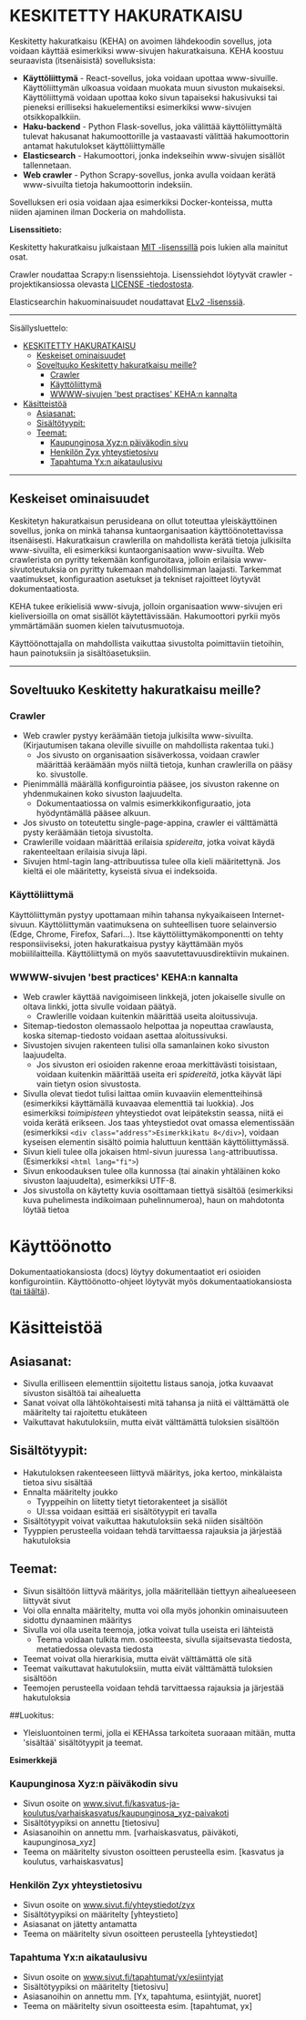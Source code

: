 # KESKITETTY HAKURATKAISU

Keskitetty hakuratkaisu (KEHA) on avoimen lähdekoodin sovellus, jota voidaan käyttää esimerkiksi www-sivujen hakuratkaisuna. KEHA koostuu seuraavista (itsenäisistä) sovelluksista:
* **Käyttöliittymä** - React-sovellus, joka voidaan upottaa www-sivuille. Käyttöliittymän ulkoasua voidaan muokata muun sivuston mukaiseksi. Käyttöliittymä voidaan upottaa koko sivun tapaiseksi hakusivuksi tai pieneksi erilliseksi hakuelementiksi esimerkiksi www-sivujen otsikkopalkkiin.
* **Haku-backend** - Python Flask-sovellus, joka välittää käyttöliittymältä tulevat hakusanat hakumoottorille ja vastaavasti välittää hakumoottorin antamat hakutulokset käyttöliittymälle
* **Elasticsearch** - Hakumoottori, jonka indekseihin www-sivujen sisällöt tallennetaan. 
* **Web crawler** - Python Scrapy-sovellus, jonka avulla voidaan kerätä www-sivuilta tietoja hakumoottorin indeksiin.

Sovelluksen eri osia voidaan ajaa esimerkiksi Docker-konteissa, mutta niiden ajaminen ilman Dockeria on mahdollista.

**Lisenssitieto:**

Keskitetty hakuratkaisu julkaistaan [MIT -lisenssillä](./LICENSE.md) pois lukien alla mainitut osat.

Crawler noudattaa Scrapy:n lisenssiehtoja. Lisenssiehdot löytyvät crawler -projektikansiossa olevasta [LICENSE -tiedostosta](./crawler/LICENSE.md).

Elasticsearchin hakuominaisuudet noudattavat [ELv2 -lisenssiä](https://www.elastic.co/licensing/elastic-license).

---

Sisällysluettelo:

- [KESKITETTY HAKURATKAISU](#keskitetty-hakuratkaisu)
  - [Keskeiset ominaisuudet](#keskeiset-ominaisuudet)
  - [Soveltuuko Keskitetty hakuratkaisu meille?](#soveltuuko-keskitetty-hakuratkaisu-meille)
    - [Crawler](#crawler)
    - [Käyttöliittymä](#käyttöliittymä)
    - [WWWW-sivujen 'best practises' KEHA:n kannalta](#wwww-sivujen-best-practises-kehan-kannalta)
- [Käsitteistöä](#käsitteistöä)
  - [Asiasanat:](#asiasanat)
  - [Sisältötyypit:](#sisältötyypit)
  - [Teemat:](#teemat)
    - [Kaupunginosa Xyz:n päiväkodin sivu](#kaupunginosa-xyzn-päiväkodin-sivu)
    - [Henkilön Zyx yhteystietosivu](#henkilön-zyx-yhteystietosivu)
    - [Tapahtuma Yx:n aikataulusivu](#tapahtuma-yxn-aikataulusivu)

---

## Keskeiset ominaisuudet

Keskitetyn hakuratkaisun perusideana on ollut toteuttaa yleiskäyttöinen sovellus, jonka on minkä tahansa kuntaorganisaation käyttöönotettavissa itsenäisesti. Hakuratkaisun crawlerilla on mahdollista kerätä tietoja julkisilta www-sivuilta, eli esimerkiksi kuntaorganisaation www-sivuilta. Web crawlerista on pyritty tekemään konfiguroitava, jolloin erilaisia www-sivutoteutuksia on pyritty tukemaan mahdollisimman laajasti. Tarkemmat vaatimukset, konfiguraation asetukset ja tekniset rajoitteet löytyvät dokumentaatiosta. 

KEHA tukee erikielisiä www-sivuja, jolloin organisaation www-sivujen eri kieliversioilla on omat sisällöt käytettävissään. Hakumoottori pyrkii myös ymmärtämään suomen kielen taivutusmuotoja.

Käyttöönottajalla on mahdollista vaikuttaa sivustolta poimittaviin tietoihin, haun painotuksiin ja sisältöasetuksiin.

---

## Soveltuuko Keskitetty hakuratkaisu meille?

### Crawler 

* Web crawler pystyy keräämään tietoja julkisilta www-sivuilta. (Kirjautumisen takana oleville sivuille on mahdollista rakentaa tuki.)
  * Jos sivusto on organisaation sisäverkossa, voidaan crawler määrittää keräämään myös niiltä tietoja, kunhan crawlerilla on pääsy ko. sivustolle.
* Pienimmällä määrällä konfigurointia pääsee, jos sivuston rakenne on yhdenmukainen koko sivuston laajuudelta. 
  * Dokumentaatiossa on valmis esimerkkikonfiguraatio, jota hyödyntämällä pääsee alkuun.
* Jos sivusto on toteutettu single-page-appina, crawler ei välttämättä pysty keräämään tietoja sivustolta. 
* Crawlerille voidaan määrittää erilaisia *spidereita*, jotka voivat käydä rakenteeltaan erilaisia sivuja läpi.
* Sivujen html-tagin lang-attribuutissa tulee olla kieli määritettynä. Jos kieltä ei ole määritetty, kyseistä sivua ei indeksoida.

### Käyttöliittymä

Käyttöliittymän pystyy upottamaan mihin tahansa nykyaikaiseen Internet-sivuun. Käyttöliittymän vaatimuksena on suhteellisen tuore selainversio (Edge, Chrome, Firefox, Safari...). Itse käyttöliittymäkomponentti on tehty responsiiviseksi, joten hakuratkaisua pystyy käyttämään myös mobiililaitteilla. Käyttöliittymä on myös saavutettavuusdirektiivin mukainen.


### WWWW-sivujen 'best practices' KEHA:n kannalta

* Web crawler käyttää navigoimiseen linkkejä, joten jokaiselle sivulle on oltava linkki, jotta sivulle voidaan päätyä.
  * Crawlerille voidaan kuitenkin määrittää useita aloitussivuja.
* Sitemap-tiedoston olemassaolo helpottaa ja nopeuttaa crawlausta, koska sitemap-tiedosto voidaan asettaa aloitussivuksi.
* Sivustojen sivujen rakenteen tulisi olla samanlainen koko sivuston laajuudelta.
  * Jos sivuston eri osioiden rakenne eroaa merkittävästi toisistaan, voidaan kuitenkin määrittää useita eri *spidereitä*, jotka käyvät läpi vain tietyn osion sivustosta.
* Sivulla olevat tiedot tulisi laittaa omiin kuvaaviin elementteihinsä (esimerkiksi käyttämällä kuvaavaa elementtiä tai luokkia). Jos esimerkiksi *toimipisteen* yhteystiedot ovat leipätekstin seassa, niitä ei voida kerätä erikseen. Jos taas yhteystiedot ovat omassa elementissään (esimerkiksi `<div class="address">Esimerkkikatu 8</div>`), voidaan kyseisen elementin sisältö poimia haluttuun kenttään käyttöliittymässä.
* Sivun kieli tulee olla jokaisen html-sivun juuressa `lang`-attribuutissa. (Esimerkiksi `<html lang="fi">`)
* Sivun enkoodauksen tulee olla kunnossa (tai ainakin yhtäläinen koko sivuston laajuudelta), esimerkiksi UTF-8.
* Jos sivustolla on käytetty kuvia osoittamaan tiettyä sisältöä (esimerkiksi kuva puhelimesta indikoimaan puhelinnumeroa), haun on mahdotonta löytää tietoa 

# Käyttöönotto

Dokumentaatiokansiosta (docs) löytyy dokumentaatiot eri osioiden konfigurointiin. Käyttöönotto-ohjeet löytyvät myös dokumentaatiokansiosta ([tai täältä](./docs/kayttoonotto.md)).

# Käsitteistöä

## Asiasanat:
* Sivulla erilliseen elementtiin sijoitettu listaus sanoja, jotka kuvaavat sivuston sisältöä tai aihealuetta
* Sanat voivat olla lähtökohtaisesti mitä tahansa ja niitä ei välttämättä ole määritelty tai rajoitettu etukäteen
* Vaikuttavat hakutuloksiin, mutta eivät välttämättä tuloksien sisältöön

## Sisältötyypit:
* Hakutuloksen rakenteeseen liittyvä määritys, joka kertoo, minkälaista tietoa sivu sisältää
* Ennalta määritelty joukko
  * Tyyppeihin on liitetty tietyt tietorakenteet ja sisällöt
  * UI:ssa voidaan esittää eri sisältötyypit eri tavalla
* Sisältötyypit voivat vaikuttaa hakutuloksiin sekä niiden sisältöön
* Tyyppien perusteella voidaan tehdä tarvittaessa rajauksia ja järjestää hakutuloksia

## Teemat:
* Sivun sisältöön liittyvä määritys, jolla määritellään tiettyyn aihealueeseen liittyvät sivut
* Voi olla ennalta määritelty, mutta voi olla myös johonkin ominaisuuteen sidottu dynaaminen määritys
* Sivulla voi olla useita teemoja, jotka voivat tulla useista eri lähteistä
  * Teema voidaan tulkita mm. osoitteesta, sivulla sijaitsevasta tiedosta, metatiedossa olevasta tiedosta
* Teemat voivat olla hierarkisia, mutta eivät välttämättä ole sitä
* Teemat vaikuttavat hakutuloksiin, mutta eivät välttämättä tuloksien sisältöön
* Teemojen perusteella voidaan tehdä tarvittaessa rajauksia ja järjestää hakutuloksia

##Luokitus:
* Yleisluontoinen termi, jolla ei KEHAssa tarkoiteta suoraaan mitään, mutta 'sisältää' sisältötyypit ja teemat.


**Esimerkkejä**
### Kaupunginosa Xyz:n päiväkodin sivu
* Sivun osoite on www.sivut.fi/kasvatus-ja-koulutus/varhaiskasvatus/kaupunginosa_xyz-paivakoti
* Sisältötyypiksi on annettu [tietosivu]
* Asiasanoihin on annettu mm. [varhaiskasvatus, päiväkoti, kaupunginosa_xyz]
* Teema on määritelty sivuston osoitteen perusteella esim. [kasvatus ja koulutus, varhaiskasvatus]

### Henkilön Zyx yhteystietosivu
* Sivun osoite on www.sivut.fi/yhteystiedot/zyx
* Sisältötyypiksi on määritelty [yhteystieto]
* Asiasanat on jätetty antamatta
* Teema on määritelty sivun osoitteen perusteella [yhteystiedot]

### Tapahtuma Yx:n aikataulusivu
* Sivun osoite on www.sivut.fi/tapahtumat/yx/esiintyjat
* Sisältötyypiksi on määritelty [tietosivu]
* Asiasanoihin on annettu mm. [Yx, tapahtuma, esiintyjät, nuoret]
* Teema on määritelty sivun osoitteesta esim. [tapahtumat, yx]